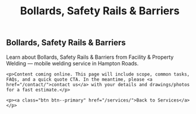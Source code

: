 ﻿---
layout: kmw_base
title: Bollards, Safety Rails & Barriers
permalink: /services/facility/bollards-safety-rails/
seo_description: Learn about Bollards, Safety Rails & Barriers from Facility & Property Welding — mobile welding service in Hampton Roads.
---

<section class="section">
  <div class="container">
    <h1>Bollards, Safety Rails & Barriers</h1>
    <p class="lead">Learn about Bollards, Safety Rails & Barriers from Facility & Property Welding — mobile welding service in Hampton Roads.</p>

    <p>Content coming online. This page will include scope, common tasks, FAQs, and a quick quote CTA. In the meantime, please <a href="/contact/">contact us</a> with your details and drawings/photos for a fast estimate.</p>

    <p><a class="btn btn--primary" href="/services/">Back to Services</a></p>
  </div>
</section>
